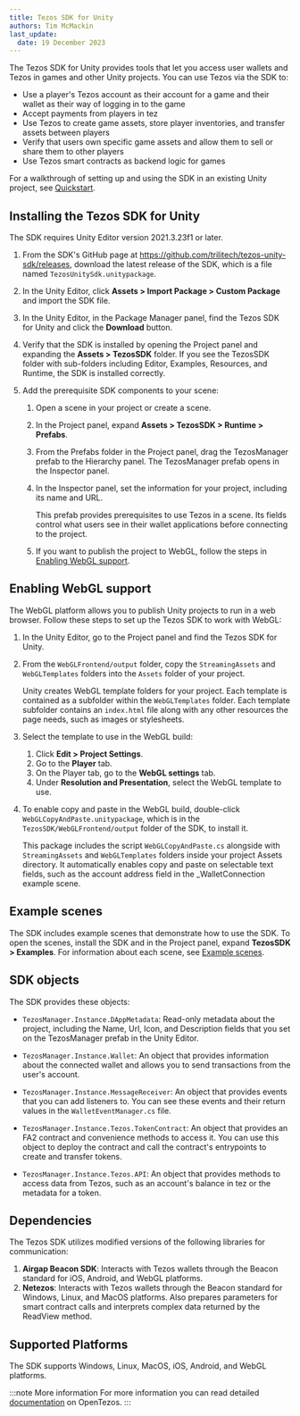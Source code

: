 ```yaml
---
title: Tezos SDK for Unity
authors: Tim McMackin
last_update:
  date: 19 December 2023
---
```


The Tezos SDK for Unity provides tools that let you access user wallets and Tezos in games and other Unity projects.
You can use Tezos via the SDK to:

- Use a player's Tezos account as their account for a game and their wallet as their way of logging in to the game
- Accept payments from players in tez
- Use Tezos to create game assets, store player inventories, and transfer assets between players
- Verify that users own specific game assets and allow them to sell or share them to other players
- Use Tezos smart contracts as backend logic for games

For a walkthrough of setting up and using the SDK in an existing Unity project, see [Quickstart](./unity/quickstart).

## Installing the Tezos SDK for Unity

The SDK requires Unity Editor version 2021.3.23f1 or later.

1. From the SDK's GitHub page at https://github.com/trilitech/tezos-unity-sdk/releases, download the latest release of the SDK, which is a file named `TezosUnitySdk.unitypackage`.
1. In the Unity Editor, click **Assets > Import Package > Custom Package** and import the SDK file.
1. In the Unity Editor, in the Package Manager panel, find the Tezos SDK for Unity and click the **Download** button.
1. Verify that the SDK is installed by opening the Project panel and expanding the **Assets > TezosSDK** folder.
If you see the TezosSDK folder with sub-folders including Editor, Examples, Resources, and Runtime, the SDK is installed correctly.
1. Add the prerequisite SDK components to your scene:

   1. Open a scene in your project or create a scene.
   1. In the Project panel, expand **Assets > TezosSDK > Runtime > Prefabs**.
   1. From the Prefabs folder in the Project panel, drag the TezosManager prefab to the Hierarchy panel.
   The TezosManager prefab opens in the Inspector panel.
   1. In the Inspector panel, set the information for your project, including its name and URL.

      This prefab provides prerequisites to use Tezos in a scene.
      Its fields control what users see in their wallet applications before connecting to the project.

   1. If you want to publish the project to WebGL, follow the steps in [Enabling WebGL support](#enabling-webgl-support).

## Enabling WebGL support

The WebGL platform allows you to publish Unity projects to run in a web browser.
Follow these steps to set up the Tezos SDK to work with WebGL:

1. In the Unity Editor, go to the Project panel and find the Tezos SDK for Unity.
1. From the `WebGLFrontend/output` folder, copy the `StreamingAssets` and `WebGLTemplates` folders into the `Assets` folder of your project.

   Unity creates WebGL template folders for your project.
   Each template is contained as a subfolder within the `WebGLTemplates` folder.
   Each template subfolder contains an `index.html` file along with any other resources the page needs, such as images or stylesheets.

1. Select the template to use in the WebGL build:

   1. Click **Edit > Project Settings**.
   1. Go to the **Player** tab.
   1. On the Player tab, go to the **WebGL settings** tab.
   1. Under **Resolution and Presentation**, select the WebGL template to use.

1. To enable copy and paste in the WebGL build, double-click `WebGLCopyAndPaste.unitypackage`, which is in the `TezosSDK/WebGLFrontend/output` folder of the SDK, to install it.

   This package includes the script `WebGLCopyAndPaste.cs` alongside with `StreamingAssets` and `WebGLTemplates` folders inside your project Assets directory.
   It automatically enables copy and paste on selectable text fields, such as the account address field in the _WalletConnection example scene.

## Example scenes

The SDK includes example scenes that demonstrate how to use the SDK.
To open the scenes, install the SDK and in the Project panel, expand **TezosSDK > Examples**.
For information about each scene, see [Example scenes](./unity/scenes).

## SDK objects

The SDK provides these objects:

- `TezosManager.Instance.DAppMetadata`: Read-only metadata about the project, including the Name, Url, Icon, and Description fields that you set on the TezosManager prefab in the Unity Editor.

- `TezosManager.Instance.Wallet`: An object that provides information about the connected wallet and allows you to send transactions from the user's account.

- `TezosManager.Instance.MessageReceiver`: An object that provides events that you can add listeners to.
You can see these events and their return values in the `WalletEventManager.cs` file.

- `TezosManager.Instance.Tezos.TokenContract`: An object that provides an FA2 contract and convenience methods to access it.
You can use this object to deploy the contract and call the contract's entrypoints to create and transfer tokens.

- `TezosManager.Instance.Tezos.API`: An object that provides methods to access data from Tezos, such as an account's balance in tez or the metadata for a token.

<!-- TODO: Link to complete reference for these objects -->

## Dependencies

The Tezos SDK utilizes modified versions of the following libraries for communication:

1. **Airgap Beacon SDK**: Interacts with Tezos wallets through the Beacon standard for iOS, Android, and WebGL platforms.
2. **Netezos**: Interacts with Tezos wallets through the Beacon standard for Windows, Linux, and MacOS platforms. Also prepares parameters for smart contract calls and interprets complex data returned by the ReadView method.

## Supported Platforms

The SDK supports Windows, Linux, MacOS, iOS, Android, and WebGL platforms.

:::note More information
For more information you can read detailed [documentation](https://opentezos.com/gaming/unity-sdk/api-documentation/) on OpenTezos.
:::
